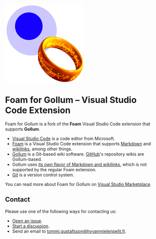<img src="packages/foam-vscode/assets/icon/FOAM_FOR_GOLLUM_ICON_256.png" alt="Foam for Gollum" /><br />

# Foam for Gollum – Visual Studio Code Extension

Foam for Gollum is a fork of the **Foam** Visual Studio Code extension that supports **Gollum**.

- [Visual Studio Code](https://code.visualstudio.com/) is a code editor from Microsoft.
- [Foam](https://github.com/foambubble/foam/) is a Visual Studio Code extension that supports [Markdown](https://www.markdownguide.org/) and [wikilinks](https://en.wikipedia.org/wiki/Help:Link), among other things.
- [Gollum](https://github.com/gollum/gollum) is a Git-based wiki software. [GitHub](https://github.com/)'s repository wikis are Gollum-based.
- Gollum uses [its own flavor of Markdown and wikilinks](https://github.com/gollum/gollum/wiki#tags), which is not supported by the regular Foam extension.
- [Git](https://git-scm.com/) is a version control system.

You can read more about Foam for Gollum on [Visual Studio Marketplace](https://marketplace.visualstudio.com/items?itemName=Hyvnmielenpelitry.foam-vscode-gollum).

## Contact

Please use one of the following ways for contacting us:

- [Open an issue](https://github.com/hyvanmielenpelit/foam-gollum/issues).
- [Start a discussion](https://github.com/hyvanmielenpelit/foam-gollum/discussions).
- Send an email to [tommi.gustafsson@hyvanmielenpelit.fi](mailto:tommi.gustafsson@hyvanmielenpelit.fi).
